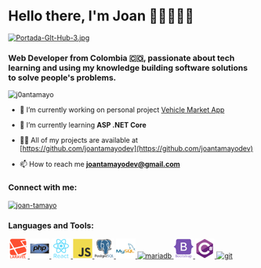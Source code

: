 <h1 align="left">Hello there, I'm Joan 👋🏼👨🏻‍💻 </h1>

[![Portada-GIt-Hub-3.jpg](https://i.postimg.cc/Kz08BMDM/Portada-GIt-Hub-3.jpg)](https://postimg.cc/sQZzR18j)

<h3 align="left">Web Developer from Colombia 🇨🇴, passionate about tech learning and using my knowledge building software solutions to solve people's problems.</h3>

<p align="left"> <img src="https://komarev.com/ghpvc/?username=j0antamayo&label=Profile%20views&color=0e75b6&style=flat" alt="j0antamayo" /> </p>

- 🔭 I’m currently working on personal project [Vehicle Market App](https://github.com/joantamayodev/VehicleMarket)

- 🌱 I’m currently learning **ASP .NET Core**

- 👨‍💻 All of my projects are available at [https://github.com/joantamayodev](https://github.com/joantamayodev)

- 📫 How to reach me **joantamayodev@gmail.com**

<h3 align="left">Connect with me:</h3>
<p align="left">
<a href="https://linkedin.com/in/joan-tamayo" target="blank"><img align="center" src="https://raw.githubusercontent.com/rahuldkjain/github-profile-readme-generator/master/src/images/icons/Social/linked-in-alt.svg" alt="joan-tamayo" height="30" width="40" /></a>
</p>

<h3 align="left">Languages and Tools:</h3>
<p align="left"> 
  <a href="https://laravel.com/" target="_blank" rel="noreferrer"> <img src="https://raw.githubusercontent.com/devicons/devicon/master/icons/laravel/laravel-plain-wordmark.svg" alt="laravel" width="40" height="40"/> </a> 
  </a> <a href="https://www.php.net" target="_blank" rel="noreferrer"> <img src="https://raw.githubusercontent.com/devicons/devicon/master/icons/php/php-original.svg" alt="php" width="40" height="40"/> </a> 
  <a href="https://reactjs.org/" target="_blank" rel="noreferrer"> <img src="https://raw.githubusercontent.com/devicons/devicon/master/icons/react/react-original-wordmark.svg" alt="react" width="40" height="40"/> </a> 
  <a href="https://developer.mozilla.org/en-US/docs/Web/JavaScript" target="_blank" rel="noreferrer"> <img src="https://raw.githubusercontent.com/devicons/devicon/master/icons/javascript/javascript-original.svg" alt="javascript" width="40" height="40"/> </a> 
   <a href="https://www.postgresql.org" target="_blank" rel="noreferrer"> <img src="https://raw.githubusercontent.com/devicons/devicon/master/icons/postgresql/postgresql-original-wordmark.svg" alt="postgresql" width="40" height="40"/> </a> 
    <a href="https://www.mysql.com/" target="_blank" rel="noreferrer"> <img src="https://raw.githubusercontent.com/devicons/devicon/master/icons/mysql/mysql-original-wordmark.svg" alt="mysql" width="40" height="40"/> 
    <a href="https://mariadb.org/" target="_blank" rel="noreferrer"> <img src="https://www.vectorlogo.zone/logos/mariadb/mariadb-icon.svg" alt="mariadb" width="40" height="40"/> </a> 
  <a href="https://getbootstrap.com" target="_blank" rel="noreferrer"> <img src="https://raw.githubusercontent.com/devicons/devicon/master/icons/bootstrap/bootstrap-plain-wordmark.svg" alt="bootstrap" width="40" height="40"/> </a> 
  <a href="https://www.w3schools.com/cs/" target="_blank" rel="noreferrer"> <img src="https://raw.githubusercontent.com/devicons/devicon/master/icons/csharp/csharp-original.svg" alt="csharp" width="40" height="40"/> </a>
  <a href="https://git-scm.com/" target="_blank" rel="noreferrer"> <img src="https://www.vectorlogo.zone/logos/git-scm/git-scm-icon.svg" alt="git" width="40" height="40"/> </a> 
</p>
